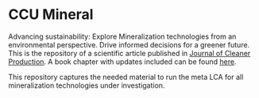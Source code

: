 # CCU Mineral
Advancing sustainability: Explore Mineralization technologies from an environmental perspective. Drive informed decisions for a greener future. This is the repository of a scientific article published in [Journal of Cleaner Production](https://www.sciencedirect.com/science/article/pii/S0959652621042335). A book chapter with updates included can be found [here](). 

This repository captures the needed material to run the meta LCA for all mineralization technologies under investigation.
